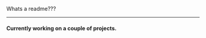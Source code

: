Whats a readme???

-----------------------------------------------------

#### Currently working on a couple of projects.
